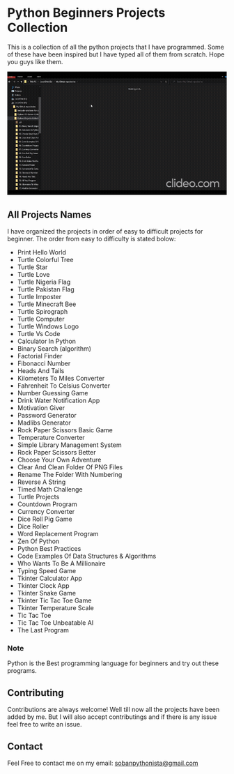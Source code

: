 # Python Beginners Projects Collection

This is a collection of all the python projects that I have programmed. Some of these have been inspired but I have typed all of them from scratch. Hope you guys like them.

![Banner](video/gif.gif)

## All Projects Names

I have organized the projects in order of easy to difficult projects for beginner. The order from easy to difficulty is stated bolow:

- Print Hello World
- Turtle Colorful Tree
- Turtle Star
- Turtle Love
- Turtle Nigeria Flag
- Turtle Pakistan Flag
- Turtle Imposter
- Turtle Minecraft Bee
- Turtle Spirograph
- Turtle Computer
- Turtle Windows Logo
- Turtle Vs Code
- Calculator In Python
- Binary Search (algorithm)
- Factorial Finder
- Fibonacci Number
- Heads And Tails
- Kilometers To Miles Converter
- Fahrenheit To Celsius Converter
- Number Guessing Game
- Drink Water Notification App
- Motivation Giver
- Password Generator
- Madlibs Generator
- Rock Paper Scissors Basic Game
- Temperature Converter
- Simple Library Management System
- Rock Paper Scissors Better
- Choose Your Own Adventure
- Clear And Clean Folder Of PNG Files
- Rename The Folder With Numbering
- Reverse A String
- Timed Math Challenge
- Turtle Projects
- Countdown Program
- Currency Converter
- Dice Roll Pig Game
- Dice Roller
- Word Replacement Program
- Zen Of Python
- Python Best Practices
- Code Examples Of Data Structures & Algorithms
- Who Wants To Be A Millionaire
- Typing Speed Game
- Tkinter Calculator App
- Tkinter Clock App
- Tkinter Snake Game
- Tkinter Tic Tac Toe Game
- Tkinter Temperature Scale
- Tic Tac Toe
- Tic Tac Toe Unbeatable AI
- The Last Program

### Note

Python is the Best programming language for beginners and try out these programs.

## Contributing

Contributions are always welcome!
Well till now all the projects have been added by me.
But I will also accept contributings and if there is any issue feel free to write an issue.

## Contact

Feel Free to contact me on my email: sobanpythonista@gmail.com
